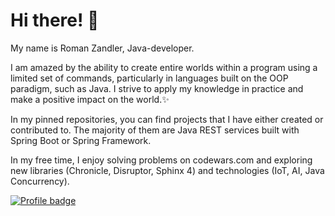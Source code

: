 # Hi there! 🔭 
<!--
**RomaKudryavtsev/RomaKudryavtsev** is a ✨ _special_ ✨ repository because its `README.md` (this file) appears on your GitHub profile.

Here are some ideas to get you started:

- 🔭 I’m currently working on ...
- 🌱 I’m currently learning ...
- 👯 I’m looking to collaborate on ...
- 🤔 I’m looking for help with ...
- 💬 Ask me about ...
- 📫 How to reach me: ...
- 😄 Pronouns: ...
- ⚡ Fun fact: ...
-->
My name is Roman Zandler, Java-developer.

I am amazed by the ability to create entire worlds within a program using a limited set of commands, particularly in languages built on the OOP paradigm, such as Java. I strive to apply my knowledge in practice and make a positive impact on the world.✨

In my pinned repositories, you can find projects that I have either created or contributed to. The majority of them are Java REST services built with Spring Boot or Spring Framework.

In my free time, I enjoy solving problems on codewars.com and exploring new libraries (Chronicle, Disruptor, Sphinx 4) and technologies (IoT, AI, Java Concurrency).

[![Profile badge](https://www.codewars.com/users/rmnzndlr/badges/large)](https://www.codewars.com/users/rmnzndlr)
